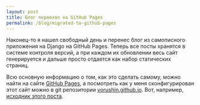 ```yaml
---
layout: post
title: Блог переехал на GitHub Pages
permalink: /blog/migrated-to-github-pages
---
```

Наконец-то я нашел свободный день и перенес блог из самописного приложения на Django на GitHub Pages. Теперь все посты хранятся в системе контроля версий, а при каждом их обновлении весь сайт генерируется и дальше просто отдается как набор статических страниц.

Всю основную информацию о том, как это сделать самому, можно найти на сайте [GitHub Pages](https://pages.github.com/), а посмотреть как у меня сконфигурирован этот сайт можно в git репозитории [vorushin.github.io](https://github.com/vorushin/vorushin.github.io). Вот, например, [исходник этого поста](https://github.com/vorushin/vorushin.github.io/blob/master/_posts/2014-07-13-migrated-to-github-pages.md).